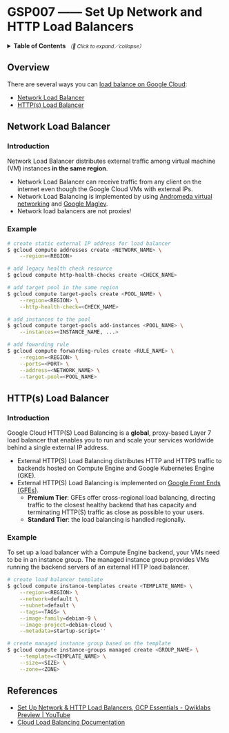 # GSP007 —— Set Up Network and HTTP Load Balancers

<details>
  <summary>
    <strong>Table of Contents</strong>
    <small><em>（🔎 Click to expand／collapse）</em></small>
  </summary>

- [GSP007 —— Set Up Network and HTTP Load Balancers](#gsp007--set-up-network-and-http-load-balancers)
  - [Overview](#overview)
  - [Network Load Balancer](#network-load-balancer)
    - [Introduction](#introduction)
    - [Example](#example)
  - [HTTP(s) Load Balancer](#https-load-balancer)
    - [Introduction](#introduction-1)
    - [Example](#example-1)
  - [References](#references)

</details>

## Overview

There are several ways you can [load balance on Google Cloud](https://cloud.google.com/load-balancing/docs/load-balancing-overview#a_closer_look_at_cloud_load_balancers):

- [Network Load Balancer](https://cloud.google.com/load-balancing/docs/network)
- [HTTP(s) Load Balancer](https://cloud.google.com/load-balancing/docs/https)

## Network Load Balancer

### Introduction

Network Load Balancer distributes external traffic among virtual machine (VM) instances **in the same region**.

- Network Load Balancer can receive traffic from any client on the internet even though the Google Cloud VMs with external IPs.
- Network Load Balancing is implemented by using [Andromeda virtual networking](https://cloud.google.com/blog/products/networking/google-cloud-networking-in-depth-how-andromeda-2-2-enables-high-throughput-vms) and [Google Maglev](https://research.google/pubs/pub44824/).
- Network load balancers are not proxies!

### Example

```bash
# create static external IP address for load balancer
$ gcloud compute addresses create <NETWORK_NAME> \
    --region=<REGION>

# add legacy health check resource
$ gcloud compute http-health-checks create <CHECK_NAME>

# add target pool in the same region
$ gcloud compute target-pools create <POOL_NAME> \
    --region=<REGION> \
    --http-health-check=<CHECK_NAME>

# add instances to the pool
$ gcloud compute target-pools add-instances <POOL_NAME> \
    --instances=<INSTANCE_NAME, ...>

# add fowarding rule
$ gcloud compute forwarding-rules create <RULE_NAME> \
    --region=<REGION> \
    --ports=<PORT> \
    --address=<NETWORK_NAME> \
    --target-pool=<POOL_NAME>
```

## HTTP(s) Load Balancer

### Introduction

Google Cloud HTTP(S) Load Balancing is a **global**, proxy-based Layer 7 load balancer that enables you to run and scale your services worldwide behind a single external IP address.

- External HTTP(S) Load Balancing distributes HTTP and HTTPS traffic to backends hosted on Compute Engine and Google Kubernetes Engine (GKE).
- External HTTP(S) Load Balancing is implemented on [Google Front Ends (GFEs)](https://cloud.google.com/security/infrastructure/design#google_front_end_service).
  - **Premium Tier**: GFEs offer cross-regional load balancing, directing traffic to the closest healthy backend that has capacity and terminating HTTP(S) traffic as close as possible to your users.
  - **Standard Tier**: the load balancing is handled regionally.

### Example

To set up a load balancer with a Compute Engine backend, your VMs need to be in an instance group. The managed instance group provides VMs running the backend servers of an external HTTP load balancer.

```bash
# create load balancer template
$ gcloud compute instance-templates create <TEMPLATE_NAME> \
    --region=<REGION> \
    --network=default \
    --subnet=default \
    --tags=<TAGS> \
    --image-family=debian-9 \
    --image-project=debian-cloud \
    --metadata=startup-script=''

# create managed instance group based on the template
$ gcloud compute instance-groups managed create <GROUP_NAME> \
    --template=<TEMPLATE_NAME> \
    --size=<SIZE> \
    --zone=<ZONE>
```

## References

- [Set Up Network & HTTP Load Balancers, GCP Essentials - Qwiklabs Preview | YouTube](https://www.youtube.com/watch?v=1ZW59HrRUzw)
- [Cloud Load Balancing Documentation](https://cloud.google.com/load-balancing/docs)
